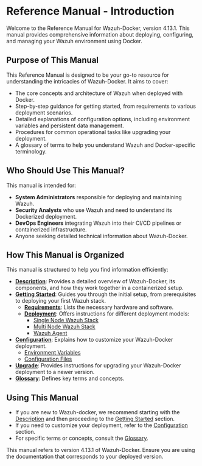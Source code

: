 # Reference Manual - Introduction

Welcome to the Reference Manual for Wazuh-Docker, version 4.13.1. This manual provides comprehensive information about deploying, configuring, and managing your Wazuh environment using Docker.

## Purpose of This Manual

This Reference Manual is designed to be your go-to resource for understanding the intricacies of Wazuh-Docker. It aims to cover:

-   The core concepts and architecture of Wazuh when deployed with Docker.
-   Step-by-step guidance for getting started, from requirements to various deployment scenarios.
-   Detailed explanations of configuration options, including environment variables and persistent data management.
-   Procedures for common operational tasks like upgrading your deployment.
-   A glossary of terms to help you understand Wazuh and Docker-specific terminology.

## Who Should Use This Manual?

This manual is intended for:

-   **System Administrators** responsible for deploying and maintaining Wazuh.
-   **Security Analysts** who use Wazuh and need to understand its Dockerized deployment.
-   **DevOps Engineers** integrating Wazuh into their CI/CD pipelines or containerized infrastructure.
-   Anyone seeking detailed technical information about Wazuh-Docker.

## How This Manual is Organized

This manual is structured to help you find information efficiently:

-   **[Description](description.md)**: Provides a detailed overview of Wazuh-Docker, its components, and how they work together in a containerized setup.
-   **[Getting Started](getting-started/getting-started.md)**: Guides you through the initial setup, from prerequisites to deploying your first Wazuh stack.
    -   **[Requirements](getting-started/requirements.md)**: Lists the necessary hardware and software.
    -   **[Deployment](getting-started/deployment/README.md)**: Offers instructions for different deployment models:
        -   [Single Node Wazuh Stack](getting-started/deployment/single-node.md)
        -   [Multi Node Wazuh Stack](getting-started/deployment/multi-node.md)
        -   [Wazuh Agent](getting-started/deployment/wazuh-agent.md)
-   **[Configuration](configuration/configuration.md)**: Explains how to customize your Wazuh-Docker deployment.
    -   [Environment Variables](configuration/environment-variables.md)
    -   [Configuration Files](configuration/configuration-files.md)
-   **[Upgrade](upgrade.md)**: Provides instructions for upgrading your Wazuh-Docker deployment to a newer version.
-   **[Glossary](glossary.md)**: Defines key terms and concepts.

## Using This Manual

-   If you are new to Wazuh-docker, we recommend starting with the [Description](description.md) and then proceeding to the [Getting Started](getting-started/getting-started.md) section.
-   If you need to customize your deployment, refer to the [Configuration](configuration/configuration.md) section.
-   For specific terms or concepts, consult the [Glossary](glossary.md).

This manual refers to version 4.13.1 of Wazuh-Docker. Ensure you are using the documentation that corresponds to your deployed version.
